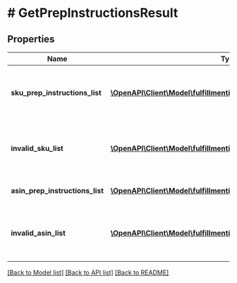 # # GetPrepInstructionsResult

## Properties

Name | Type | Description | Notes
------------ | ------------- | ------------- | -------------
**sku_prep_instructions_list** | [**\OpenAPI\Client\Model\fulfillmentinboundv0\SKUPrepInstructions[]**](SKUPrepInstructions.md) | A list of SKU labeling requirements and item preparation instructions. | [optional]
**invalid_sku_list** | [**\OpenAPI\Client\Model\fulfillmentinboundv0\InvalidSKU[]**](InvalidSKU.md) | A list of invalid SKU values and the reason they are invalid. | [optional]
**asin_prep_instructions_list** | [**\OpenAPI\Client\Model\fulfillmentinboundv0\ASINPrepInstructions[]**](ASINPrepInstructions.md) | A list of item preparation instructions. | [optional]
**invalid_asin_list** | [**\OpenAPI\Client\Model\fulfillmentinboundv0\InvalidASIN[]**](InvalidASIN.md) | A list of invalid ASIN values and the reasons they are invalid. | [optional]

[[Back to Model list]](../../README.md#models) [[Back to API list]](../../README.md#endpoints) [[Back to README]](../../README.md)
